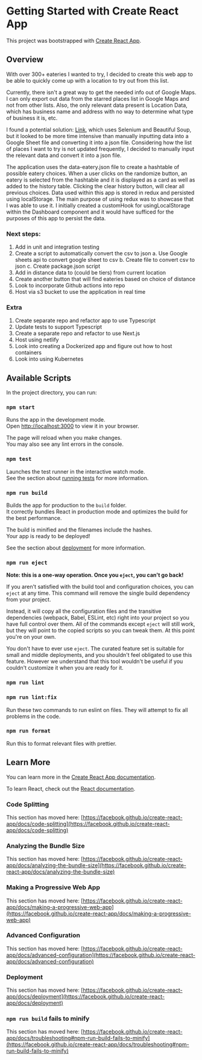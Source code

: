 # Getting Started with Create React App

This project was bootstrapped with [Create React App](https://github.com/facebook/create-react-app).

## Overview

With over 300+ eateries I wanted to try, I decided to create this web app to be able to quickly come up with a location to try out from this list.

Currently, there isn't a great way to get the needed info out of Google Maps.
I can only export out data from the starred places list in Google Maps and not from other lists.
Also, the only relevant data present is Location Data, which has business name and address with no way to determine what type of business it is, etc.

I found a potential solution: [Link](https://medium.com/codex/how-i-web-scraped-my-custom-google-maps-list-into-a-csv-file-eb1172a85bf4), which uses Selenium and Beautiful Soup, but it looked to be more time intensive than manually inputting data into a Google Sheet file and converting it into a json file.
Considering how the list of places I want to try is not updated frequently, I decided to manually input the relevant data and convert it into a json file.

The application uses the data-eatery.json file to create a hashtable of possible eatery choices.
When a user clicks on the randomize button, an eatery is selected from the hashtable and it is displayed as a card as well as added to the history table.
Clicking the clear history button, will clear all previous choices.
Data used within this app is stored in redux and persisted using localStorage.
The main purpose of using redux was to showcase that I was able to use it.
I initially created a customHook for usingLocalStorage within the Dashboard component and it would have sufficed for the purposes of this app to persist the data.

### Next steps:

1. Add in unit and integration testing
2. Create a script to automatically convert the csv to json
   a. Use Google sheets api to convert google sheet to csv
   b. Create file to convert csv to json
   c. Create package.json script
3. Add in distance data to (could be tiers) from current location
4. Create another button that will find eateries based on choice of distance
5. Look to incorporate Github actions into repo
6. Host via s3 bucket to use the application in real time

### Extra

1. Create separate repo and refactor app to use Typescript
2. Update tests to support Typescript
3. Create a separate repo and refactor to use Next.js
4. Host using netlify
5. Look into creating a Dockerized app and figure out how to host containers
6. Look into using Kubernetes

## Available Scripts

In the project directory, you can run:

### `npm start`

Runs the app in the development mode.\
Open [http://localhost:3000](http://localhost:3000) to view it in your browser.

The page will reload when you make changes.\
You may also see any lint errors in the console.

### `npm test`

Launches the test runner in the interactive watch mode.\
See the section about [running tests](https://facebook.github.io/create-react-app/docs/running-tests) for more information.

### `npm run build`

Builds the app for production to the `build` folder.\
It correctly bundles React in production mode and optimizes the build for the best performance.

The build is minified and the filenames include the hashes.\
Your app is ready to be deployed!

See the section about [deployment](https://facebook.github.io/create-react-app/docs/deployment) for more information.

### `npm run eject`

**Note: this is a one-way operation. Once you `eject`, you can't go back!**

If you aren't satisfied with the build tool and configuration choices, you can `eject` at any time. This command will remove the single build dependency from your project.

Instead, it will copy all the configuration files and the transitive dependencies (webpack, Babel, ESLint, etc) right into your project so you have full control over them. All of the commands except `eject` will still work, but they will point to the copied scripts so you can tweak them. At this point you're on your own.

You don't have to ever use `eject`. The curated feature set is suitable for small and middle deployments, and you shouldn't feel obligated to use this feature. However we understand that this tool wouldn't be useful if you couldn't customize it when you are ready for it.

### `npm run lint`

### `npm run lint:fix`

Run these two commands to run eslint on files. They will attempt to fix all problems in the code.

### `npm run format`

Run this to format relevant files with prettier.

## Learn More

You can learn more in the [Create React App documentation](https://facebook.github.io/create-react-app/docs/getting-started).

To learn React, check out the [React documentation](https://reactjs.org/).

### Code Splitting

This section has moved here: [https://facebook.github.io/create-react-app/docs/code-splitting](https://facebook.github.io/create-react-app/docs/code-splitting)

### Analyzing the Bundle Size

This section has moved here: [https://facebook.github.io/create-react-app/docs/analyzing-the-bundle-size](https://facebook.github.io/create-react-app/docs/analyzing-the-bundle-size)

### Making a Progressive Web App

This section has moved here: [https://facebook.github.io/create-react-app/docs/making-a-progressive-web-app](https://facebook.github.io/create-react-app/docs/making-a-progressive-web-app)

### Advanced Configuration

This section has moved here: [https://facebook.github.io/create-react-app/docs/advanced-configuration](https://facebook.github.io/create-react-app/docs/advanced-configuration)

### Deployment

This section has moved here: [https://facebook.github.io/create-react-app/docs/deployment](https://facebook.github.io/create-react-app/docs/deployment)

### `npm run build` fails to minify

This section has moved here: [https://facebook.github.io/create-react-app/docs/troubleshooting#npm-run-build-fails-to-minify](https://facebook.github.io/create-react-app/docs/troubleshooting#npm-run-build-fails-to-minify)
